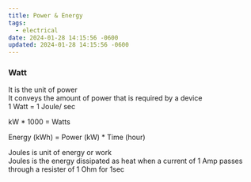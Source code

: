 ```yaml
---
title: Power & Energy
tags:
  - electrical
date: 2024-01-28 14:15:56 -0600
updated: 2024-01-28 14:15:56 -0600
---
```


### Watt

It is the unit of power  
It conveys the amount of power that is required by a device  
1 Watt = 1 Joule/ sec

kW * 1000 = Watts

Energy (kWh) = Power (kW) * Time (hour)

Joules is unit of energy or work  
Joules is the energy dissipated as heat when a current of 1 Amp passes through a resister of 1 Ohm for 1sec
